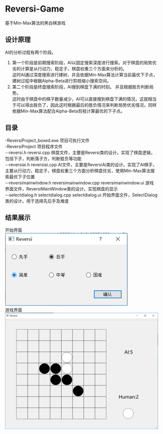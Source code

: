 # Reversi-Game
基于Min-Max算法的黑白棋游戏

## 设计原理
AI的分析过程有两个阶段。
1. 第一个阶段是前期搜索阶段，AI以固定搜索深度进行搜索。对于棋盘的局势优劣的计算是从行动力，稳定子，棋盘权重三个方面来分析的。  
这时AI通过深度搜索进行建树，并且依据Min-Max算法计算当前最优下子点，建树过程中根据Alpha-Beta进行剪枝缩小搜索空间。  
2. 第二个阶段是终盘搜索阶段，AI搜到棋盘下满的时刻。 并且根据胜负判断局势。  
这时由于棋盘中的棋子数量减少，AI可以直接搜到棋盘下满的情况，这就相当于可以得出胜负了，因此这时根据最后的胜负情况来判断局势优劣情况，同样依据Min-Max算法配合Alpha-Beta剪枝计算最优的下子点。

## 目录 
-ReversiProject_boxed.exe 项目可执行文件   
-ReversiProject 项目程序文件  
--reversi.h reversi.cpp    棋盘文件，主要是Reversi类的设计。实现了棋盘逻辑，包括下子，判断落子方，判断胜负等功能  
--reversiai.h reversiai.cpp    AI文件，主要是ReversiAi类的设计。实现了AI棋手，主要从行动力，稳定子，棋盘权重三个方面分析棋盘优劣，使用Min-Max算法搜索最优下子位置  
--reversimainwindow.h reversimainwindow.cpp reversimainwindow.ui    游戏界面文件，ReversiMainWindow类的设计。实现棋盘的显示  
--selectdialog.h selectdialog.cpp selectdialog.ui    开始界面文件，SelectDialog类的设计。用于选择先后手及难度  

## 结果展示
开始界面  
![开始界面](https://github.com/wuzy38/Reversi-Game/blob/master/%E5%BC%80%E5%A7%8B%E7%95%8C%E9%9D%A2.png)  
游戏界面  
![游戏界面](https://github.com/wuzy38/Reversi-Game/blob/master/%E6%B8%B8%E6%88%8F%E7%95%8C%E9%9D%A2.png)  
